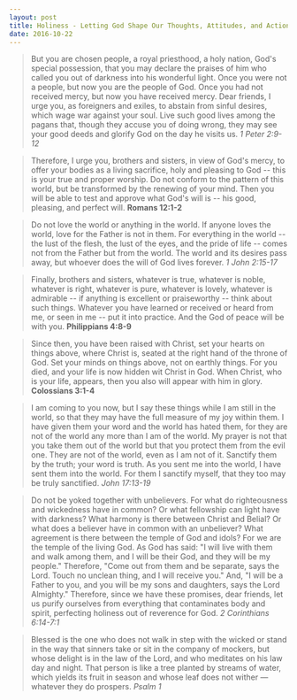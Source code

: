 ```yaml
---
layout: post
title: Holiness - Letting God Shape Our Thoughts, Attitudes, and Actions
date: 2016-10-22
---
```


> But you are chosen people, a royal priesthood, a holy nation, God's special possession, that you may declare the praises of him who called you out of darkness into his wonderful light. Once you were not a people, but now you are the people of God. Once you had not received mercy, but now you have received mercy.
> Dear friends, I urge you, as foreigners and exiles, to abstain from sinful desires, which wage war against your soul. Live such good lives among the pagans that, though they accuse you of doing wrong, they may see your good deeds and glorify God on the day he visits us. *1 Peter 2:9-12*

> Therefore, I urge you, brothers and sisters, in view of God's mercy, to offer your bodies as a living sacrifice, holy and pleasing to God -- this is your true and proper worship. Do not conform to the pattern of this world, but be transformed by the renewing of your mind. Then you will be able to test and approve what God's will is -- his good, pleasing, and perfect will. **Romans 12:1-2**

> Do not love the world or anything in the world. If anyone loves the world, love for the Father is not in them. For everything in the world -- the lust of the flesh, the lust of the eyes, and the pride of life -- comes not from the Father but from the world. The world and its desires pass away, but whoever does the will of God lives forever. *1 John 2:15-17*

> Finally, brothers and sisters, whatever is true, whatever is noble, whatever is right, whatever is pure, whatever is lovely, whatever is admirable -- if anything is excellent or praiseworthy -- think about such things. Whatever you have learned or received or heard from me, or seen in me -- put it into practice. And the God of peace will be with you. **Philippians 4:8-9**

> Since then, you have been raised with Christ, set your hearts on things above, where Christ is, seated at the right hand of the throne of God. Set your minds on things above, not on earthly things. For you died, and your life is now hidden wit Christ in God. When Christ, who is your life, appears, then you also will appear with him in glory. **Colossians 3:1-4**

> I am coming to you now, but I say these things while I am still in the world, so that they may have the full measure of my joy within them. I have given them your word and the world has hated them, for they are not of the world any more than I am of the world. My prayer is not that you take them out of the world but that you protect them from the evil one. They are not of the world, even as I am not of it. Sanctify them by the truth; your word is truth. As you sent me into the world, I have sent them into the world. For them I sanctify myself, that they too may be truly sanctified. *John 17:13-19*

> Do not be yoked together with unbelievers. For what do righteousness and wickedness have in common? Or what fellowship can light have with darkness? What harmony is there between Christ and Belial? Or what does a believer have in common with an unbeliever? What agreement is there between the temple of God and idols? For we are the temple of the living God. As God has said: "I will live with them and walk among them, and I will be their God, and they will be my people." Therefore, "Come out from them and be separate, says the Lord. Touch no unclean thing, and I will receive you." And, "I will be a Father to you, and you will be my sons and daughters, says the Lord Almighty." Therefore, since we have these promises, dear friends, let us purify ourselves from everything that contaminates body and spirit, perfecting holiness out of reverence for God. *2 Corinthians 6:14-7:1*

> Blessed is the one who does not walk in step with the wicked or stand in the way that sinners take or sit in the company of mockers, but whose delight is in the law of the Lord, and who meditates on his law day and night.
That person is like a tree planted by streams of water, which yields its fruit in season and whose leaf does not wither — whatever they do prospers. *Psalm 1*
